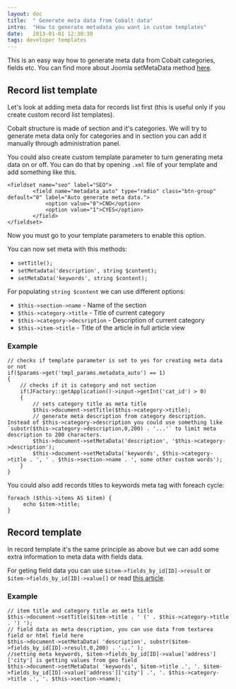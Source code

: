 ```yaml
---
layout: doc
title:  " Generate meta data from Cobalt data"
intro:  "How to generate metadata you want in custom templates"
date:   2013-01-01 12:30:30
tags: developer templates
---
```


This is an easy way how to generate meta data from Cobalt categories, fields etc. You can find more about Joomla setMetaData method [here](https://docs.joomla.org/JDocument/setMetaData).

## Record list template

Let's look at adding meta data for records list first (this is useful only if you create custom record list templates). 

Cobalt structure is made of section and it's categories. We will try to generate meta data only for categories and in section you can add it manually through administration panel.

You could also create custom template parameter to turn generating meta data on or off. You can do that by opening `.xml` file of your template and add something like this.

	<fieldset name="seo" label="SEO">
			<field name="metadata_auto" type="radio" class="btn-group" default="0" label="Auto generate meta data.">
				<option value="0">CNO</option>
				<option value="1">CYES</option>
			</field>
	</fieldset>

Now you must go to your template parameters to enable this option.

You can now set meta with this methods:

- `setTitle();`
- `setMetadata('description', string $content);`
- `setMetaData('keywords', string $content);`

For populating `string $content` we can use different options:

- `$this->section->name` - Name of the section
- `$this->category->title` - Title of current category
- `$this->category->decsription` - Description of current category
- `$this->item->title` - Title of the article in full article view

### Example

	// checks if template parameter is set to yes for creating meta data or not
	if($params->get('tmpl_params.metadata_auto') == 1) 
	{ 
		// checks if it is category and not section
		if(JFactory::getApplication()->input->getInt('cat_id') > 0) 
		{ 
			// sets category title as meta title 
			$this->document->setTitle($this->category->title);
			// generate meta description from category description. Instead of $this->category->description you could use something like `substr($this->category->description,0,200) . '...'` to limit meta description to 200 characters.
			$this->document->setMetaData('description', '$this->category->description'); 
			$this->document->setMetaData('keywords', $this->category->title . ', ' . $this->section->name . ', some other custom words');
		}
	}

You could also add records titles to keywords meta tag with foreach cycle:

	foreach ($this->items AS $item) {
	     echo $item->title;
	}

## Record template

In record template it's the same principle as above but we can add some extra information to meta data with fields data.

For geting field data you can use `$item->fields_by_id[ID]->result` or `$item->fields_by_id[ID]->value[]` or read [this article](/en/cobalt/custom-templates-article/).

### Example

	// item title and category title as meta title
	$this->document->setTitle($item->title . ' (' . $this->category->title . ') '); 
	// field data as meta description, you can use data from textarea field or html field here
	$this->document->setMetaData( 'description', substr($item->fields_by_id[ID]->result,0,200) . '...' ); 
	//setting meta keywords, $item->fields_by_id[ID]->value['address']['city'] is getting values from geo field
	$this->document->setMetaData( 'keywords', $item->title .', '. $item->fields_by_id[ID]->value['address']['city'] .', '. $this->category->title .', '. $this->section->name); 
